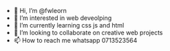 - 👋 Hi, I’m @fwleorn
- 👀 I’m interested in web deveolping
- 🌱 I’m currently learning css js and html
- 💞️ I’m looking to collaborate on creative web projects
- 📫 How to reach me whatsapp 0713523564

<!---
fwleorn/fwleorn is a ✨ special ✨ repository because its `README.md` (this file) appears on your GitHub profile.
You can click the Preview link to take a look at your changes.
--->
